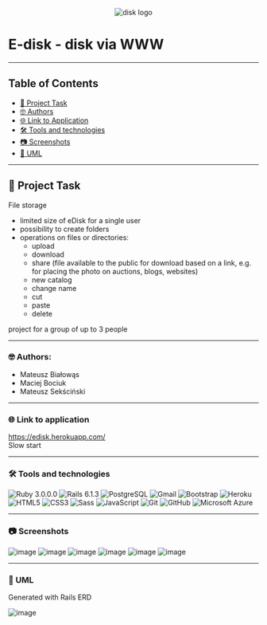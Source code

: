 <p align="center">
  <img alt="disk logo" src="https://user-images.githubusercontent.com/58574619/121790173-e8911d00-cbdc-11eb-8a3f-5db72c322615.png">
</p>

# E-disk - disk via WWW

---
## Table of Contents
* [📕 Project Task](#-Project-Task)
* [🤓 Authors](#-Authors)
* [🌐 Link to Application](https://edisk.herokuapp.com/)   
* [🛠 Tools and technologies](#-Tools-and-technologies)
* [📷 Screenshots](#-Screenshots)
* [📄 UML](#-UML)

---

## 📕 Project Task
File storage
* limited size of eDisk for a single user
* possibility to create folders
* operations on files or directories:
    * upload
    * download
    * share (file available to the public for
      download based on a link, e.g. for placing the photo on auctions, blogs, websites)
    * new catalog
    * change name
    * cut
    * paste
    * delete

project for a group of up to 3 people

---
### 🤓 Authors:
* Mateusz Białowąs
* Maciej Bociuk
* Mateusz Sekściński
---
### 🌐 Link to application 
https://edisk.herokuapp.com/    
Slow start

---
### 🛠 Tools and technologies 
<div style: "display: flex;">
   <img alt="Ruby 3.0.0.0" src="https://img.shields.io/badge/Ruby-3.0.0-484f58?style=for-the-badge&logo=Ruby&logoColor=white&labelColor=CC342D"/>
   <img alt="Rails 6.1.3" src="https://img.shields.io/badge/Rails-6.1.3-484f58?style=for-the-badge&logo=Ruby-on-Rails&logoColor=white&labelColor=CC0000"/>
   <img alt="PostgreSQL" src="https://img.shields.io/badge/PostgreSQL-4169E1?style=for-the-badge&logo=PostgreSQL&logoColor=white"/>
   <img alt="Gmail" src="https://img.shields.io/badge/Gmail-EA4335?style=for-the-badge&logo=Gmail&logoColor=white"/>
   <img alt="Bootstrap" src="https://img.shields.io/badge/Bootstrap-5.0.0-484f58?style=for-the-badge&logo=Bootstrap&logoColor=white&labelColor=7952B3"/>
   <img alt="Heroku" src="https://img.shields.io/badge/Heroku-430098?style=for-the-badge&logo=Heroku&logoColor=white"/>
   <img alt="HTML5" src="https://img.shields.io/badge/HTML5-E34F26?style=for-the-badge&logo=HTML5&logoColor=white"/>
   <img alt="CSS3" src="https://img.shields.io/badge/CSS3-1572B6?style=for-the-badge&logo=CSS3&logoColor=white"/>
   <img alt="Sass" src="https://img.shields.io/badge/Sass-CC6699?style=for-the-badge&logo=Sass&logoColor=white"/>
   <img alt="JavaScript" src="https://img.shields.io/badge/JavaScript-F7DF1E?style=for-the-badge&logo=JavaScript&logoColor=white"/>
   <img alt="Git" src="https://img.shields.io/badge/Git-F05032?style=for-the-badge&logo=Git&logoColor=white"/>
   <img alt="GitHub" src="https://img.shields.io/badge/GitHub-181717?style=for-the-badge&logo=GitHub&logoColor=white"/>
   <img alt="Microsoft Azure" src="https://img.shields.io/badge/Microsoft Azure-0078D4?style=for-the-badge&logo=Microsoft-Azure&logoColor=white"/>
</div>

---
### 📷 Screenshots
![image](https://user-images.githubusercontent.com/58574619/121564337-a2d92680-ca1b-11eb-94f2-a705922e5687.png)
![image](https://user-images.githubusercontent.com/58574619/121564432-bbe1d780-ca1b-11eb-9d0e-d89ebf448fc5.png)
![image](https://user-images.githubusercontent.com/58574619/121564481-c69c6c80-ca1b-11eb-89da-0a22d300120e.png)
![image](https://user-images.githubusercontent.com/58574619/121564524-d1ef9800-ca1b-11eb-8017-3c94902ae73f.png)
![image](https://user-images.githubusercontent.com/58574619/121786291-3a2aaf00-cbbf-11eb-8a41-6e92019c4b35.png)
![image](https://user-images.githubusercontent.com/58574619/121564588-ea5fb280-ca1b-11eb-809f-82ad950a0c05.png)


---
### 📄 UML

Generated with Rails ERD

![image](https://user-images.githubusercontent.com/58574619/125174889-a9002580-e1c8-11eb-96c7-e9e8c7f6171a.png)





